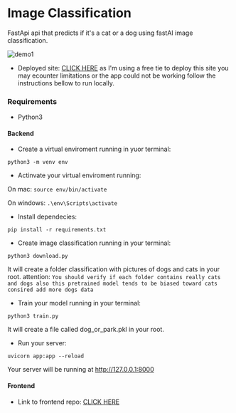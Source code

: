 # Image Classification

FastApi api that predicts if it's a cat or a dog using fastAI image classification.

![demo1](https://user-images.githubusercontent.com/52054459/224771687-2ed97135-8669-4775-a81b-e1097fd26500.gif)

- Deployed site: <a href="https://leafy-elf-2f1dcb.netlify.app">CLICK HERE</a> as 
  I'm using a free tie to deploy this site you may ecounter limitations or the app
  could not be working follow the instructions bellow to run locally.

### Requirements

- Python3

#### Backend

- Create a virtual enviroment running in yuor terminal:

<code>python3 -m venv env</code>

- Actinvate your virtual enviroment running:

On mac: <code>source env/bin/activate</code>

On windows: <code>.\env\Scripts\activate</code>

- Install dependecies:

<code>pip install -r requirements.txt</code>

- Create image classification running in your terminal:

<code>python3 download.py</code>

It will create a folder classification with pictures of dogs and cats in your root.
attention: `You should verify if each folder contains really cats and dogs also this pretrained model tends to be biased toward cats consired add more dogs data`

- Train your model running in your terminal:

<code>python3 train.py</code>

It will create a file called dog_or_park.pkl in your root.

- Run your server:

<code>uvicorn app:app --reload</code>

Your server will be running at http://127.0.0.1:8000

#### Frontend

- Link to frontend repo: <a href="https://github.com/diebraga/is_dog_machine_learning_frontend">CLICK HERE</a>


